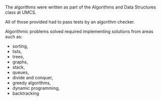 The algorithms were written as part of the Algorithms and Data Structures class at UMCS. 

All of those provided had to pass tests by an algorithm checker. 

Algorithmic problems solved required implementing solutions from areas such as: 

- sorting, 
- lists,
- trees,
- graphs,
- stack,
- queues,
- divide and conquer,
- greedy algorithms,
- dynamic programming,
- backtracking
